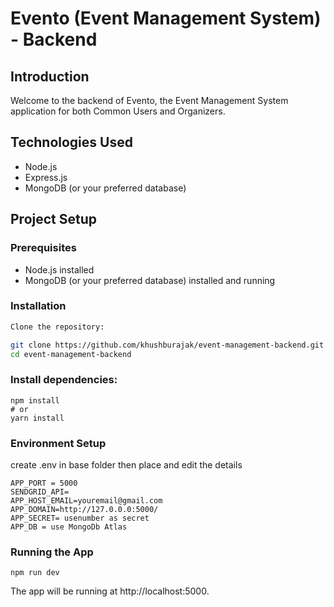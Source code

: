 # Evento (Event Management System) - Backend

## Introduction
Welcome to the backend of Evento, the Event Management System application for both Common Users and Organizers.

## Technologies Used
- Node.js
- Express.js
- MongoDB (or your preferred database)

## Project Setup

### Prerequisites
- Node.js installed
- MongoDB (or your preferred database) installed and running

### Installation
```bash
Clone the repository:

git clone https://github.com/khushburajak/event-management-backend.git
cd event-management-backend
```

### Install dependencies:

```
npm install
# or
yarn install
```
### Environment Setup
create .env in base folder then place and edit the details
```
APP_PORT = 5000
SENDGRID_API= 
APP_HOST_EMAIL=youremail@gmail.com
APP_DOMAIN=http://127.0.0.0:5000/
APP_SECRET= usenumber as secret
APP_DB = use MongoDb Atlas
```
### Running the App

```
npm run dev
```

The app will be running at http://localhost:5000.

